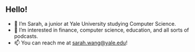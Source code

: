 ## Hello! 
- 👋 I’m Sarah, a junior at Yale University studying Computer Science.
- 👀 I’m interested in finance, computer science, education, and all sorts of podcasts.
- 📫 You can reach me at sarah.wang@yale.edu!

<!---
swang392/swang392 is a ✨ special ✨ repository because its `README.md` (this file) appears on your GitHub profile.
You can click the Preview link to take a look at your changes.
--->
